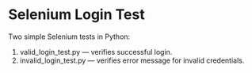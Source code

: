 # Selenium Login Test

Two simple Selenium tests in Python:
1. valid_login_test.py — verifies successful login.
2. invalid_login_test.py — verifies error message for invalid credentials.

